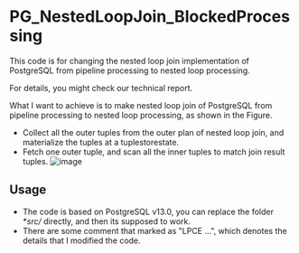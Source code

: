 # PG_NestedLoopJoin_BlockedProcessing
This code is for changing the nested loop join implementation of PostgreSQL from pipeline processing to nested loop processing.



For details, you might check our technical report.



 What I want to achieve is to make nested loop join of PostgreSQL from pipeline processing to nested loop processing, as shown in the Figure.
 * Collect all the outer tuples from the outer plan of nested loop join, and materialize the tuples at a tuplestorestate.
 * Fetch one outer tuple, and scan all the inner tuples to match join result tuples.
![image](https://user-images.githubusercontent.com/52020936/155877242-6c00f05a-5223-4fd4-b1fc-03f4a43ca24d.png)



## Usage
 * The code is based on PostgreSQL v13.0, you can replace the folder **src/* directly, and then its supposed to work. 
 * There are some comment that marked as "LPCE ...", which denotes the details that I modified the code.





